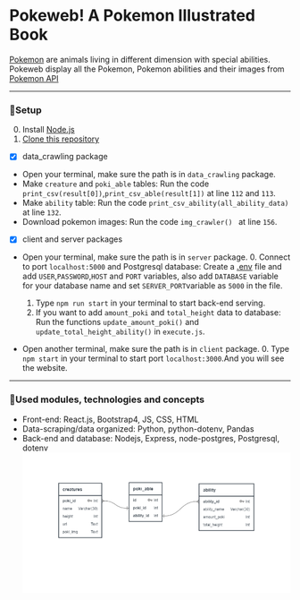 # Pokeweb! A Pokemon Illustrated Book
[Pokemon](https://en.wikipedia.org/wiki/Pok%C3%A9mon) are animals living in different dimension with special abilities.
Pokeweb display all the Pokemon, Pokemon abilities and their images from [Pokemon API](https://pokeapi.co)

---
### :japanese_ogre:Setup
0. Install [Node.js](https://nodejs.org/en/download/)
1. [Clone this repository](https://docs.github.com/en/free-pro-team@latest/github/creating-cloning-and-archiving-repositories/cloning-a-repository)


- [x] data_crawling package
* Open your terminal, make sure the path is in `data_crawling` package.
* Make `creature` and `poki_able` tables: Run the code `print_csv(result[0])`,`print_csv_able(result[1])` at line `112` and `113`. 
* Make `ability` table: Run the code `print_csv_ability(all_ability_data)` at line `132`.
* Download pokemon images: Run the code `img_crawler() ` at line `156`.


- [x] client and server packages
* Open your terminal, make sure the path is in `server` package.
    0. Connect to port `localhost:5000` and Postgresql database: Create a [.env](https://medium.com/the-node-js-collection/making-your-node-js-work-everywhere-with-environment-variables-2da8cdf6e786) file and add `USER`,`PASSWORD`,`HOST` and `PORT` variables, also add `DATABASE` variable for your database name and set `SERVER_PORT`variable as `5000`  in the file.
    1. Type `npm run start` in your terminal to start back-end serving.
    2. If you want to add `amount_poki` and `total_height` data to database: Run the functions `update_amount_poki()` and `update_total_height_ability()` in `execute.js`.

* Open another terminal, make sure the path is in `client` package.
    0. Type `npm start` in your terminal to start port `localhost:3000`.And you will see the website.

---
### :japanese_ogre:Used modules, technologies and concepts
* Front-end: React.js, Bootstrap4, JS, CSS, HTML
* Data-scraping/data organized: Python, python-dotenv, Pandas
* Back-end and database: Nodejs, Express, node-postgres, Postgresql, dotenv
![database design](readme_assets/database_design_poki.PNG)